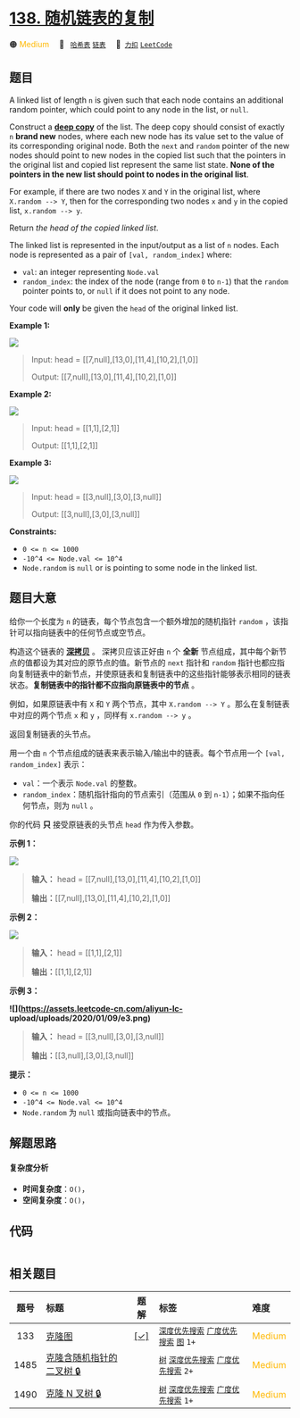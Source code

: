 # [138. 随机链表的复制](https://2xiao.github.io/leetcode-js/problem/0138.html)

🟠 <font color=#ffb800>Medium</font>&emsp; 🔖&ensp; [`哈希表`](/tag/hash-table.md) [`链表`](/tag/linked-list.md)&emsp; 🔗&ensp;[`力扣`](https://leetcode.cn/problems/copy-list-with-random-pointer) [`LeetCode`](https://leetcode.com/problems/copy-list-with-random-pointer)

## 题目

A linked list of length `n` is given such that each node contains an
additional random pointer, which could point to any node in the list, or
`null`.

Construct a [**deep
copy**](https://en.wikipedia.org/wiki/Object_copying#Deep_copy) of the list.
The deep copy should consist of exactly `n` **brand new** nodes, where each
new node has its value set to the value of its corresponding original node.
Both the `next` and `random` pointer of the new nodes should point to new
nodes in the copied list such that the pointers in the original list and
copied list represent the same list state. **None of the pointers in the new
list should point to nodes in the original list**.

For example, if there are two nodes `X` and `Y` in the original list, where
`X.random --> Y`, then for the corresponding two nodes `x` and `y` in the
copied list, `x.random --> y`.

Return _the head of the copied linked list_.

The linked list is represented in the input/output as a list of `n` nodes.
Each node is represented as a pair of `[val, random_index]` where:

  * `val`: an integer representing `Node.val`
  * `random_index`: the index of the node (range from `0` to `n-1`) that the `random` pointer points to, or `null` if it does not point to any node.

Your code will **only** be given the `head` of the original linked list.



**Example 1:**

![](https://assets.leetcode.com/uploads/2019/12/18/e1.png)

> Input: head = [[7,null],[13,0],[11,4],[10,2],[1,0]]
> 
> Output: [[7,null],[13,0],[11,4],[10,2],[1,0]]

**Example 2:**

![](https://assets.leetcode.com/uploads/2019/12/18/e2.png)

> Input: head = [[1,1],[2,1]]
> 
> Output: [[1,1],[2,1]]

**Example 3:**

**![](https://assets.leetcode.com/uploads/2019/12/18/e3.png)**

> Input: head = [[3,null],[3,0],[3,null]]
> 
> Output: [[3,null],[3,0],[3,null]]

**Constraints:**

  * `0 <= n <= 1000`
  * `-10^4 <= Node.val <= 10^4`
  * `Node.random` is `null` or is pointing to some node in the linked list.


## 题目大意

给你一个长度为 `n` 的链表，每个节点包含一个额外增加的随机指针 `random` ，该指针可以指向链表中的任何节点或空节点。

构造这个链表的 **[深拷贝](https://baike.baidu.com/item/深拷贝/22785317?fr=aladdin)** 。
深拷贝应该正好由 `n` 个 **全新** 节点组成，其中每个新节点的值都设为其对应的原节点的值。新节点的 `next` 指针和 `random`
指针也都应指向复制链表中的新节点，并使原链表和复制链表中的这些指针能够表示相同的链表状态。**复制链表中的指针都不应指向原链表中的节点** 。

例如，如果原链表中有 `X` 和 `Y` 两个节点，其中 `X.random --> Y` 。那么在复制链表中对应的两个节点 `x` 和 `y` ，同样有
`x.random --> y` 。

返回复制链表的头节点。

用一个由 `n` 个节点组成的链表来表示输入/输出中的链表。每个节点用一个 `[val, random_index]` 表示：

  * `val`：一个表示 `Node.val` 的整数。
  * `random_index`：随机指针指向的节点索引（范围从 `0` 到 `n-1`）；如果不指向任何节点，则为  `null` 。

你的代码 **只** 接受原链表的头节点 `head` 作为传入参数。



**示例 1：**

![](https://assets.leetcode-cn.com/aliyun-lc-upload/uploads/2020/01/09/e1.png)

> 
> 
> 
> 
> 
> **输入：** head = [[7,null],[13,0],[11,4],[10,2],[1,0]]
> 
> **输出：**[[7,null],[13,0],[11,4],[10,2],[1,0]]
> 
> 

**示例 2：**

![](https://assets.leetcode-cn.com/aliyun-lc-upload/uploads/2020/01/09/e2.png)

> 
> 
> 
> 
> 
> **输入：** head = [[1,1],[2,1]]
> 
> **输出：**[[1,1],[2,1]]
> 
> 

**示例 3：**

**![](https://assets.leetcode-cn.com/aliyun-lc-
upload/uploads/2020/01/09/e3.png)**

> 
> 
> 
> 
> 
> **输入：** head = [[3,null],[3,0],[3,null]]
> 
> **输出：**[[3,null],[3,0],[3,null]]
> 
> 



**提示：**

  * `0 <= n <= 1000`
  * `-10^4 <= Node.val <= 10^4`
  * `Node.random` 为 `null` 或指向链表中的节点。




## 解题思路

#### 复杂度分析

- **时间复杂度**：`O()`，
- **空间复杂度**：`O()`，

## 代码

```javascript

```

## 相关题目

<!-- prettier-ignore -->
| 题号 | 标题 | 题解 | 标签 | 难度 |
| :------: | :------ | :------: | :------ | :------ |
| 133 | [克隆图](https://leetcode.com/problems/clone-graph) | [[✓]](/problem/0133.md) |  [`深度优先搜索`](/tag/depth-first-search.md) [`广度优先搜索`](/tag/breadth-first-search.md) [`图`](/tag/graph.md) `1+` | <font color=#ffb800>Medium</font> |
| 1485 | [克隆含随机指针的二叉树 🔒](https://leetcode.com/problems/clone-binary-tree-with-random-pointer) |  |  [`树`](/tag/tree.md) [`深度优先搜索`](/tag/depth-first-search.md) [`广度优先搜索`](/tag/breadth-first-search.md) `2+` | <font color=#ffb800>Medium</font> |
| 1490 | [克隆 N 叉树 🔒](https://leetcode.com/problems/clone-n-ary-tree) |  |  [`树`](/tag/tree.md) [`深度优先搜索`](/tag/depth-first-search.md) [`广度优先搜索`](/tag/breadth-first-search.md) `1+` | <font color=#ffb800>Medium</font> |